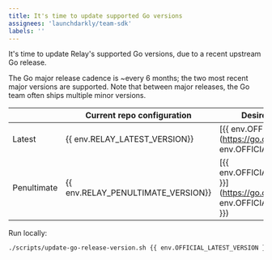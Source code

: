 ```yaml
---
title: It's time to update supported Go versions
assignees: 'launchdarkly/team-sdk'
labels: ''
---
```

It's time to update Relay's supported Go versions, due to a recent upstream Go release.

The Go major release cadence is ~every 6 months; the two most recent major versions are supported. 
Note that between major releases, the Go team often ships multiple minor versions. 

|             | Current repo configuration         | Desired repo configuration                                                                                          |
|-------------|------------------------------------|---------------------------------------------------------------------------------------------------------------------|
| Latest      | {{ env.RELAY_LATEST_VERSION}}      | [{{ env.OFFICIAL_LATEST_VERSION }}](https://go.dev/doc/devel/release#go{{ env.OFFICIAL_LATEST_VERSION }})           |
| Penultimate | {{ env.RELAY_PENULTIMATE_VERSION}} | [{{ env.OFFICIAL_PENULTIMATE_VERSION }}](https://go.dev/doc/devel/release#go{{ env.OFFICIAL_PENULTIMATE_VERSION }}) |



Run locally:
```bash
./scripts/update-go-release-version.sh {{ env.OFFICIAL_LATEST_VERSION }} {{ env.OFFICIAL_PENULTIMATE_VERSION }}
```
